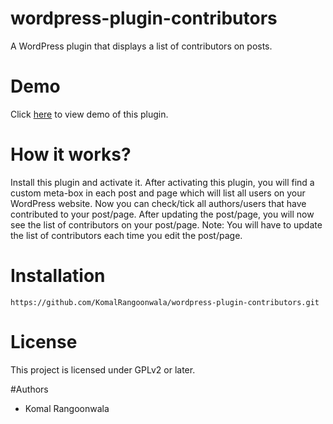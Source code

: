 # wordpress-plugin-contributors
A WordPress plugin that displays a list of contributors on posts.

# Demo
Click [here](http://logicalartstudio.000webhostapp.com/) to view demo of this plugin.

# How it works?
Install this plugin and activate it. 
After activating this plugin, you will find a custom meta-box in each post and page which will list all users on your WordPress website. Now you can check/tick all authors/users that have contributed to your post/page. 
After updating the post/page, you will now see the list of contributors on your post/page.
Note: You will have to update the list of contributors each time you edit the post/page.

# Installation 
```
https://github.com/KomalRangoonwala/wordpress-plugin-contributors.git
```
# License 
This project is licensed under GPLv2 or later.

#Authors
* Komal Rangoonwala
